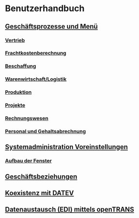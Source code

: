 # Benutzerhandbuch

## [Geschäftsprozesse und Menü](2.bprocess+menu.md)
### [Vertrieb](2.3-sales.md)
### [Frachtkostenberechnung](2.4-freight.md)
### [Beschaffung](2.4-purchase.md)
### [Warenwirtschaft/Logistik](2.5-mm.md)
### [Produktion](2.6-prod.md)
### [Projekte](2.7-proj.md)
### [Rechnungswesen](2.8-acc.md)
### [Personal und Gehaltsabrechnung](2.9-hr.md)
## [Systemadministration Voreinstellungen](2.0-admin.md)
### [Aufbau der Fenster](2.0-window.md)
## [Geschäftsbeziehungen](2.2-bp.md)
## [Koexistenz mit DATEV](3.datev.md)
## [Datenaustausch (EDI) mittels openTRANS](4.opentrans.md)